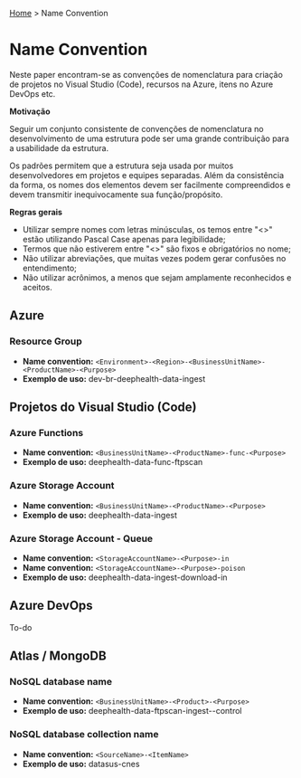 [Home](http://deeployer.com/deeployer-patterns-and-practices/) > Name Convention

# Name Convention

Neste paper encontram-se as convenções de nomenclatura para criação de projetos no Visual Studio (Code), recursos na Azure, itens no Azure DevOps etc.

**Motivação**

Seguir um conjunto consistente de convenções de nomenclatura no desenvolvimento de uma estrutura pode ser uma grande contribuição para a usabilidade da estrutura. 

Os padrões permitem que a estrutura seja usada por muitos desenvolvedores em projetos e equipes separadas. Além da consistência da forma, os nomes dos elementos  devem ser facilmente compreendidos e devem transmitir inequivocamente sua função/propósito. 

**Regras gerais**

- Utilizar sempre nomes com letras minúsculas, os temos entre "<>" estão utilizando Pascal Case apenas para legibilidade;
- Termos que não estiverem entre "<>" são fixos e obrigatórios no nome;
- Não utilizar abreviações, que muitas vezes podem gerar confusões no entendimento;
- Não utilizar acrônimos, a menos que sejam amplamente reconhecidos e aceitos.

## Azure

### Resource Group

- **Name convention:** ```<Environment>-<Region>-<BusinessUnitName>-<ProductName>-<Purpose>```
- **Exemplo de uso:** dev-br-deephealth-data-ingest

## Projetos do Visual Studio (Code)

### Azure Functions

- **Name convention:** ```<BusinessUnitName>-<ProductName>-func-<Purpose>```
- **Exemplo de uso:** deephealth-data-func-ftpscan

### Azure Storage Account

- **Name convention:** ```<BusinessUnitName>-<ProductName>-<Purpose>```
- **Exemplo de uso:** deephealth-data-ingest

### Azure Storage Account - Queue

- **Name convention:** ```<StorageAccountName>-<Purpose>-in```
- **Name convention:** ```<StorageAccountName>-<Purpose>-poison```
- **Exemplo de uso:** deephealth-data-ingest-download-in

## Azure DevOps

To-do

## Atlas / MongoDB

### NoSQL database name

- **Name convention:** ```<BusinessUnitName>-<Product>-<Purpose>```
- **Exemplo de uso:** deephealth-data-ftpscan-ingest--control

### NoSQL database collection name

- **Name convention:** ```<SourceName>-<ItemName>```
- **Exemplo de uso:** datasus-cnes